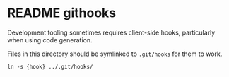 # README githooks

Development tooling sometimes requires client-side hooks, particularly when using code generation.

Files in this directory should be symlinked to `.git/hooks` for them to work.

```
ln -s {hook} ../.git/hooks/
```
